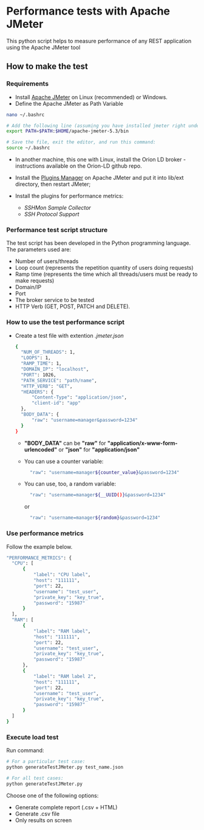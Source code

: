 # Performance tests with Apache JMeter

This python script helps to measure performance of any REST application using the Apache JMeter tool

## How to make the test

### Requirements

- Install [Apache JMeter](https://jmeter.apache.org/download_jmeter.cgi) on Linux (recommended) or Windows.
- Define the Apache JMeter as Path Variable

```bash
nano ~/.bashrc

# Add the following line (assuming you have installed jmeter right under your home directory):
export PATH=$PATH:$HOME/apache-jmeter-5.3/bin

# Save the file, exit the editor, and run this command:
source ~/.bashrc
```

- In another machine, this one with Linux, install the Orion LD broker - instructions available on the Orion-LD github repo.
- Install the [Plugins Manager](https://jmeter-plugins.org/install/Install/) on Apache JMeter and put it into lib/ext directory, then restart JMeter;
- Install the plugins for performance metrics: 

  - *SSHMon Sample Collector*
  - *SSH Protocol Support*

### Performance test script structure
The test script has been developed in the Python programming language. The parameters used are: 
* Number of users/threads
* Loop count (represents the repetition quantity of users doing requests)
* Ramp time (represents the time which all threads/users must be ready to make requests)
* Domain/IP
* Port
* The broker service to be tested
* HTTP Verb (GET, POST, PATCH and DELETE).

### How to use the test performance script
* Create a test file with extention *.jmeter.json*

  ``` bash
  {
    "NUM_OF_THREADS": 1,
    "LOOPS": 1,
    "RAMP_TIME": 1,
    "DOMAIN_IP": "localhost",
    "PORT": 1026,
    "PATH_SERVICE": "path/name",
    "HTTP_VERB": "GET",
    "HEADERS": {
        "Content-Type": "application/json",
        "client-id": "app"
    },
    "BODY_DATA": {
        "raw": "username=manager&password=1234"
    }
  }
  ```

  * **"BODY_DATA"** can be **"raw"** for **"application/x-www-form-urlencoded"** or **"json"** for **"application/json"**

  * You can use a counter variable:

    ``` bash
      "raw": "username=manager${counter_value}&password=1234"
    ```

  * You can use, too, a random variable:

    ``` bash
      "raw": "username=manager${__UUID()}&password=1234"
    ```
    or
    ``` bash
      "raw": "username=manager${random}&password=1234"
    ```

### Use performance metrics 

Follow the example below.

  ``` bash
  "PERFORMANCE_METRICS": {
    "CPU": [
        {
            "label": "CPU label",
            "host": "111111",
            "port": 22,
            "username": "test_user",
            "private_key": "key_true",
            "password": "15987"
        }
    ],
    "RAM": [
        {
            "label": "RAM label",
            "host": "111111",
            "port": 22,
            "username": "test_user",
            "private_key": "key_true",
            "password": "15987"
        },
        {
            "label": "RAM label 2",
            "host": "111111",
            "port": 22,
            "username": "test_user",
            "private_key": "key_true",
            "password": "15987"
        }
    ]
  }
  ```


### Execute load test

Run command:

  ``` bash
  # For a particular test case:
  python generateTestJMeter.py test_name.json
  
  # For all test cases:
  python generateTestJMeter.py
  ```
Choose one of the following options:

* Generate complete report (.csv + HTML)
* Generate .csv file
* Only results on screen
